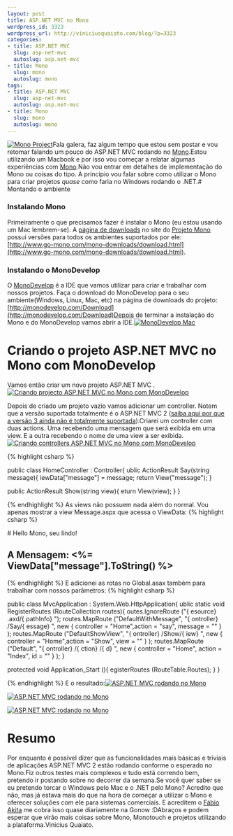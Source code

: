 ```yaml
---
layout: post
title: ASP.NET MVC no Mono
wordpress_id: 3323
wordpress_url: http://viniciusquaiato.com/blog/?p=3323
categories:
- title: ASP.NET MVC
  slug: asp-net-mvc
  autoslug: asp.net-mvc
- title: Mono
  slug: mono
  autoslug: mono
tags:
- title: ASP.NET MVC
  slug: asp-net-mvc
  autoslug: asp.net-mvc
- title: Mono
  slug: mono
  autoslug: mono
---
```

[![](http://viniciusquaiato.com/images_posts/Mono-Project.jpeg "Mono Project")](http://viniciusquaiato.com/images_posts/Mono-Project.jpeg)Fala galera, faz algum tempo que estou sem postar e vou retomar falando um pouco do ASP.NET MVC rodando no [Mono](http://www.mono-project.com/Main_Page).Estou utilizando um Macbook e por isso vou começar a relatar algumas experiências com [Mono](http://www.mono-project.com/Main_Page).Não vou entrar em detalhes de implementação do Mono ou coisas do tipo. A princípio vou falar sobre como utilizar o Mono para criar projetos _quase_ como faria no Windows rodando o .NET.# Montando o ambiente


### Instalando Mono
Primeiramente o que precisamos fazer é instalar o Mono (eu estou usando um Mac lembrem-se). A [página de downloads](http://www.go-mono.com/mono-downloads/download.html) no site do [Projeto Mono](http://mono-project.com/Main_Page) possui versões para todos os ambientes suportados por ele:[http://www.go-mono.com/mono-downloads/download.html](http://www.go-mono.com/mono-downloads/download.html).

### Instalando o MonoDevelop


O [MonoDevelop](http://monodevelop.com/) é a IDE que vamos utilizar para criar e trabalhar com nossos projetos. Faça o download do MonoDevelop para o seu ambiente(Windows, Linux, Mac, etc) na página de downloads do projeto: [http://monodevelop.com/Download](http://monodevelop.com/Download)Depois de terminar a instalação do Mono e do MonoDevelop vamos abrir a IDE.[![MonoDevelop Mac](http://viniciusquaiato.com/images_posts/Screen-shot-2011-05-01-at-9.53.50-PM-300x179.png "MonoDevelop Mac")](http://viniciusquaiato.com/images_posts/Screen-shot-2011-05-01-at-9.53.50-PM.png)

# Criando o projeto ASP.NET MVC no Mono com MonoDevelop


Vamos então criar um novo projeto ASP.NET MVC .[![Criando projecto ASP.NET MVC no Mono com MonoDevelop](http://viniciusquaiato.com/images_posts/Screen-shot-2011-05-01-at-9.54.46-PM-300x235.png "Criando projecto ASP.NET MVC no Mono com MonoDevelop")](http://viniciusquaiato.com/images_posts/Screen-shot-2011-05-01-at-9.54.46-PM.png)



Depois de criado um projeto vazio vamos adicionar um controller. Notem que a versão suportada totalmente é o ASP.NET MVC 2 ([saiba aqui por que a versão 3 ainda não é totalmente suportada](http://www.mono-project.com/Release_Notes_Mono_2.10#ASP.NET_MVC3_Support)).Criarei um controller com duas actions. Uma recebendo uma mensagem que será exibida em uma view. E a outra recebendo o nome de uma view a ser exibida.[![Criando controllers ASP.NET MVC no Mono com MonoDevelop](http://viniciusquaiato.com/images_posts/Screen-shot-2011-05-02-at-11.53.28-PM-300x179.png "Criando controllers ASP.NET MVC no Mono com MonoDevelop")](http://viniciusquaiato.com/images_posts/Screen-shot-2011-05-02-at-11.53.28-PM.png)


{% highlight csharp %}

public class HomeController : Controller{
ublic ActionResult Say(string message){
iewData["message"] = message;
return View("message");
    }


public ActionResult Show(string view){
eturn View(view);
    }
}

{% endhighlight %}
As views não possuem nada além do normal. Vou apenas mostrar a view Message.aspx que acessa o ViewData:
{% highlight csharp %}
<title></title></head><body><div># Hello Mono, seu lindo!


## A Mensagem: <%= ViewData["message"].ToString() %>
</div></body></html>
{% endhighlight %}
E adicionei as rotas no Global.asax também para trabalhar com nossos parâmetros:
{% highlight csharp %}

public class MvcApplication : System.Web.HttpApplication{
ublic
static void RegisterRoutes (RouteCollection routes){
outes.IgnoreRoute ("{
esource}
.axd/{
pathInfo}
");
    routes.MapRoute ("DefaultWithMessage", "{
ontroller}
/Say/{
essage}
", new { controller = "Home",action = "say", message = "" }
);
    routes.MapRoute ("DefaultShowView", "{
ontroller}
/Show/{
iew}
", new { controller = "Home",action = "Show", view = "" }
);
    routes.MapRoute ("Default", "{
ontroller}
/{
ction}
/{
d}
", new { controller = "Home", action = "Index", id = "" }
);
    }


protected void Application_Start (){
egisterRoutes (RouteTable.Routes);
    }
}



{% endhighlight %}
E o resultado:[![ASP.NET MVC rodando no Mono](http://viniciusquaiato.com/images_posts/Screen-shot-2011-05-03-at-12.02.39-AM-300x256.png "ASP.NET MVC rodando no Mono")](http://viniciusquaiato.com/images_posts/Screen-shot-2011-05-03-at-12.02.39-AM.png)



[![ASP.NET MVC rodando no Mono](http://viniciusquaiato.com/images_posts/Screen-shot-2011-05-03-at-12.02.53-AM-300x256.png "ASP.NET MVC rodando no Mono")](http://viniciusquaiato.com/images_posts/Screen-shot-2011-05-03-at-12.02.53-AM.png)



[![ASP.NET MVC rodando no Mono](http://viniciusquaiato.com/images_posts/Screen-shot-2011-05-03-at-12.03.00-AM-300x256.png "ASP.NET MVC rodando no Mono")](http://viniciusquaiato.com/images_posts/Screen-shot-2011-05-03-at-12.03.00-AM.png)

# Resumo
Por enquanto é possível dizer que as funcionalidades mais básicas e triviais de aplicações ASP.NET MVC 2 estão rodando conforme o esperado no Mono.Fiz outros testes mais complexos e tudo está correndo bem, pretendo ir postando sobre no decorrer da semana.Se você quer saber se eu pretendo torcar o Windows pelo Mac e o .NET pelo Mono? Acredito que não, mas já estava mais do que na hora de começar a utilizar o Mono e oferecer soluções com ele para sistemas comerciais. E acreditem o [Fábio Akita](http://akitaonrails.com) me cobra isso quase diariamente na Gonow :DAbraços e podem esperar que virão mais coisas sobre Mono, Monotouch e projetos utilizando a plataforma.Vinicius Quaiato.
